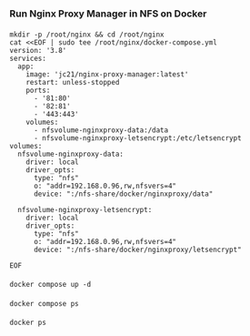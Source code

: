 ### Run Nginx Proxy Manager in NFS on Docker

####
    mkdir -p /root/nginx && cd /root/nginx
    cat <<EOF | sudo tee /root/nginx/docker-compose.yml
    version: '3.8'
    services:
      app:
        image: 'jc21/nginx-proxy-manager:latest'
        restart: unless-stopped
        ports:
          - '81:80'
          - '82:81'
          - '443:443'
        volumes:
          - nfsvolume-nginxproxy-data:/data
          - nfsvolume-nginxproxy-letsencrypt:/etc/letsencrypt
    volumes:
      nfsvolume-nginxproxy-data:
        driver: local
        driver_opts:
          type: "nfs"
          o: "addr=192.168.0.96,rw,nfsvers=4"
          device: ":/nfs-share/docker/nginxproxy/data"

      nfsvolume-nginxproxy-letsencrypt:
        driver: local
        driver_opts:
          type: "nfs"
          o: "addr=192.168.0.96,rw,nfsvers=4"
          device: ":/nfs-share/docker/nginxproxy/letsencrypt"

    EOF
####
    docker compose up -d
####
    docker compose ps
####
    docker ps
